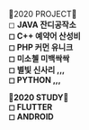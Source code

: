🌱2020 PROJECT🌱<BR>
◻  <B>JAVA 잔디공작소 <BR>
◻  C++ 예약어 산성비<BR>
◻  PHP 커먼 유니크<BR>
◻  미소첼 미백싹싹 <BR>
◻  별빛 신사리 ,,, <BR>
◻  PYTHON ,,,<BR>
  
🌱2020 STUDY🌱<BR>
◻ FLUTTER<BR>
◻   ANDROID</B>
  

